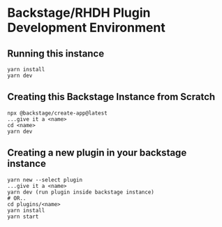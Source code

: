 # Backstage/RHDH Plugin Development Environment

## Running this instance

```
yarn install
yarn dev
```

## Creating this Backstage Instance from Scratch

```
npx @backstage/create-app@latest
...give it a <name>
cd <name>
yarn dev
```

## Creating a new plugin in your backstage instance

```
yarn new --select plugin
...give it a <name>
yarn dev (run plugin inside backstage instance)
# OR..
cd plugins/<name>
yarn install
yarn start
```